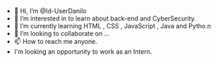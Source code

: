 - 👋 Hi, I’m @Id-UserDanilo
- 👀 I’m interested in to learn about back-end and CyberSecurity.
- 🌱 I’m currently learning HTML , CSS , JavaScript , Java and Pytho.n
- 💞️ I’m looking to collaborate on ...
- 📫 How to reach me anyone.
- I'm looking an opportunity to work as an Intern.

<!---
Id-UserDanilo/Id-UserDanilo is a ✨ special ✨ repository because its `README.md` (this file) appears on your GitHub profile.
You can click the Preview link to take a look at your changes.
--->
